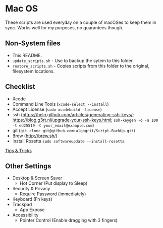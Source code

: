 # Mac OS

These scripts are used everyday on a couple of macOSes to keep them in sync. Works well for my purposes, no guarantees though.

## Non-System files

 - This README.
 - `update_scripts.sh` - Use to backup the sytem to this folder.
 - `restore_scripts.sh` - Copies scripts from this folder to the original, filesystem locations.

## Checklist

- Xcode
- Command Line Tools (`xcode-select --install`)
- Accept License (`sudo xcodebuild -license`)
- ssh (https://help.github.com/articles/generating-ssh-keys/; https://blog.g3rt.nl/upgrade-your-ssh-keys.html; `ssh-keygen -o -a 100 -t ed25519 -C your_email@example.com`)
- git (`git clone git@github.com:algogrit/Script-BackUp.git`)
- Brew (http://brew.sh/)
- Install Rosetta `sudo softwareupdate --install-rosetta`

[Tips & Tricks](https://gist.github.com/brandonb927/3195465)

## Other Settings

- Desktop & Screen Saver
  - Hot Corner (Put display to Sleep)
- Security & Privacy
  - Require Password (immediately)
- Keyboard (Fn keys)
- Trackpad
  - App Expose
- Accessibility
  - Pointer Control (Enable dragging with 3 fingers)
